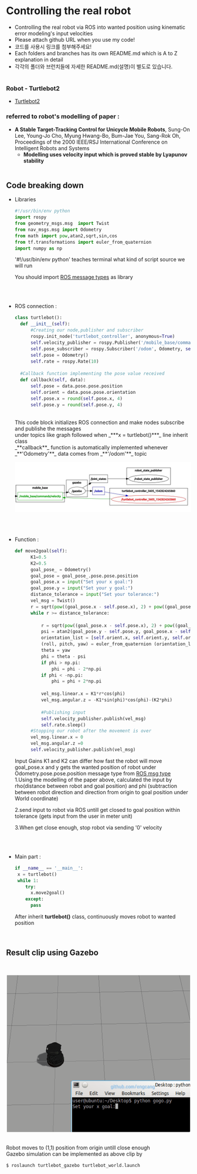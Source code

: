 # Controlling the real robot
+ Controlling the real robot via ROS into wanted position using kinematic error modeling's input velocities
+ Please attach github URL when you use my code!
+ 코드를 사용시 링크를 첨부해주세요!
+ Each folders and branches has its own README.md which is A to Z explanation in detail
+ 각각의 폴더와 브런치들에 자세한 README.md(설명)이 별도로 있습니다.
</br></br>

### Robot - Turtlebot2
+ [Turtlebot2](https://www.turtlebot.com/turtlebot2/)

### referred to robot's modelling of paper : 
+ **A Stable Target-Tracking Control for Unicycle Mobile Robots**, Sung-On Lee, Young-Jo Cho, Myung Hwang-Bo, Bum-Jae You, Sang-Rok Oh, Proceedings of the 2000 IEEE/RSJ International Conference on Intelligent Robots and Systems 
  + **Modelling uses velocity input which is proved stable by Lyapunov stability**
</br></br>

## Code breaking down
+ Libraries
  ~~~python
  #!/usr/bin/env python
  import rospy
  from geometry_msgs.msg  import Twist
  from nav_msgs.msg import Odometry
  from math import pow,atan2,sqrt,sin,cos
  from tf.transformations import euler_from_quaternion
  import numpy as np 
  ~~~
  '#!/usr/bin/env python' teaches terminal what kind of script source we will run
  
  You should import [ROS message types](http://wiki.ros.org/ROS/Tutorials/UnderstandingTopics) as library
  
  </br></br>
+ ROS connection :

  ~~~python
  class turtlebot():
    def __init__(self):
        #Creating our node,publisher and subscriber
        rospy.init_node('turtlebot_controller', anonymous=True)
        self.velocity_publisher = rospy.Publisher('/mobile_base/commands/velocity', Twist, queue_size=10)
        self.pose_subscriber = rospy.Subscriber('/odom', Odometry, self.callback)
        self.pose = Odometry()
        self.rate = rospy.Rate(10)

    #Callback function implementing the pose value received
    def callback(self, data):
        self.pose = data.pose.pose.position
        self.orient = data.pose.pose.orientation
        self.pose.x = round(self.pose.x, 4)
        self.pose.y = round(self.pose.y, 4)
  ~~~
  </br>
  This code block initializes ROS connection and make nodes subscribe and publishe the messages </br>
  under topics like graph followed when _***x = turtlebot()***_ line inherit class </br>
  _**callback**_ function is automatically implemented whenever _**'Odometry'**_ data comes from _**'/odom'**_ topic  
  <p align="center">
  <img src="https://github.com/engcang/image-files/blob/master/turtlebot2/rqt2.JPG" width="700"/>
  </p>

  </br></br>
+ Function :

  ~~~python
  def move2goal(self):
        K1=0.5
        K2=0.5
        goal_pose_ = Odometry()
        goal_pose = goal_pose_.pose.pose.position
        goal_pose.x = input("Set your x goal:")
        goal_pose.y = input("Set your y goal:")
        distance_tolerance = input("Set your tolerance:")
        vel_msg = Twist()
        r = sqrt(pow((goal_pose.x - self.pose.x), 2) + pow((goal_pose.y - self.pose.y), 2))
        while r >= distance_tolerance:

            r = sqrt(pow((goal_pose.x - self.pose.x), 2) + pow((goal_pose.y - self.pose.y), 2))
            psi = atan2(goal_pose.y - self.pose.y, goal_pose.x - self.pose.x)
            orientation_list = [self.orient.x, self.orient.y, self.orient.z, self.orient.w]
            (roll, pitch, yaw) = euler_from_quaternion (orientation_list)
            theta = yaw
            phi = theta - psi
            if phi > np.pi:
                phi = phi - 2*np.pi
            if phi < -np.pi:
                phi = phi + 2*np.pi

            vel_msg.linear.x = K1*r*cos(phi)
            vel_msg.angular.z = -K1*sin(phi)*cos(phi)-(K2*phi)

            #Publishing input
            self.velocity_publisher.publish(vel_msg)
            self.rate.sleep()
        #Stopping our robot after the movement is over
        vel_msg.linear.x = 0
        vel_msg.angular.z =0
        self.velocity_publisher.publish(vel_msg)
  ~~~
  Input Gains K1 and K2 can differ how fast the robot will move</br>
  goal_pose.x and y gets the wanted position of robot under Odometry.pose.pose.position message type from [ROS msg type](http://wiki.ros.org/msg) </br>
  1.Using the modelling of the paper above, calculated the input by rho(distance between robot and goal position) and phi (subtraction between robot direction and direction from origin to goal position under World coordinate)
  
  2.send input to robot via ROS untill get closed to goal position within tolerance (gets input from the user in meter unit)
  
  3.When get close enough, stop robot via sending '0' velocity

</br></br>

+ Main part :

  ~~~python
  if __name__ == '__main__':
   x = turtlebot()
   while 1:
      try:
        x.move2goal()
      except:
        pass
  ~~~
  After inherit **turtlebot()** class, continuously moves robot to wanted position
  </br>
 
  
  </br>
## Result clip using Gazebo
</br>
  <p align="center">
  <img src="https://github.com/engcang/image-files/blob/master/turtlebot2/move2goal.gif" width="500"/>
  </p>
  </br>
  Robot moves to (1,1) position from origin untill close enough </br>
  Gazebo simulation can be implemented as above clip by
  
  ~~~shell
  $ roslaunch turtlebot_gazebo turtlebot_world.launch
  ~~~
